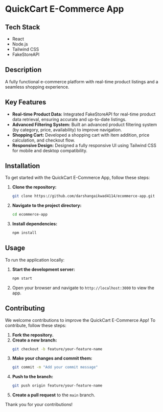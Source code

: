 # QuickCart E-Commerce App
## Tech Stack
- React
- Node.js
- Tailwind CSS
- FakeStoreAPI

## Description
A fully functional e-commerce platform with real-time product listings and a seamless shopping experience.

## Key Features
- **Real-time Product Data:** Integrated FakeStoreAPI for real-time product data retrieval, ensuring accurate and up-to-date listings.
- **Advanced Filtering System:** Built an advanced product filtering system (by category, price, availability) to improve navigation.
- **Shopping Cart:** Developed a shopping cart with item addition, price calculation, and checkout flow.
- **Responsive Design:** Designed a fully responsive UI using Tailwind CSS for mobile and desktop compatibility.

## Installation
To get started with the QuickCart E-Commerce App, follow these steps:

1. **Clone the repository:**
    ```bash
    git clone https://github.com/darshangaikwad4114/ecommerce-app.git
    ```
2. **Navigate to the project directory:**
    ```bash
    cd ecommerce-app
    ```
3. **Install dependencies:**
    ```bash
    npm install
    ```

## Usage
To run the application locally:

1. **Start the development server:**
    ```bash
    npm start
    ```
2. Open your browser and navigate to `http://localhost:3000` to view the app.

## Contributing
We welcome contributions to improve the QuickCart E-Commerce App! To contribute, follow these steps:

1. **Fork the repository.**
2. **Create a new branch:**
    ```bash
    git checkout -b feature/your-feature-name
    ```
3. **Make your changes and commit them:**
    ```bash
    git commit -m "Add your commit message"
    ```
4. **Push to the branch:**
    ```bash
    git push origin feature/your-feature-name
    ```
5. **Create a pull request** to the `main` branch.

Thank you for your contributions!
